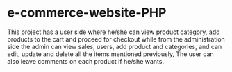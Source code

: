# e-commerce-website-PHP

This project has a user side where he/she can view product category, add products to the cart and proceed for checkout while from the administration side the admin can view sales, users, add product and categories, and can edit, update and delete all the items mentioned previously, The user can also leave comments on each product if he/she wants. 
